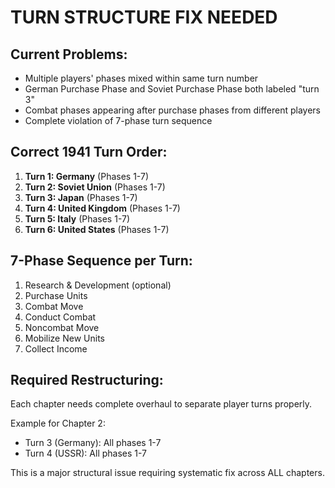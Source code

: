 # TURN STRUCTURE FIX NEEDED

## Current Problems:
- Multiple players' phases mixed within same turn number
- German Purchase Phase and Soviet Purchase Phase both labeled "turn 3"
- Combat phases appearing after purchase phases from different players
- Complete violation of 7-phase turn sequence

## Correct 1941 Turn Order:
1. **Turn 1: Germany** (Phases 1-7)
2. **Turn 2: Soviet Union** (Phases 1-7)  
3. **Turn 3: Japan** (Phases 1-7)
4. **Turn 4: United Kingdom** (Phases 1-7)
5. **Turn 5: Italy** (Phases 1-7)
6. **Turn 6: United States** (Phases 1-7)

## 7-Phase Sequence per Turn:
1. Research & Development (optional)
2. Purchase Units
3. Combat Move
4. Conduct Combat
5. Noncombat Move
6. Mobilize New Units
7. Collect Income

## Required Restructuring:
Each chapter needs complete overhaul to separate player turns properly.

Example for Chapter 2:
- Turn 3 (Germany): All phases 1-7
- Turn 4 (USSR): All phases 1-7

This is a major structural issue requiring systematic fix across ALL chapters.